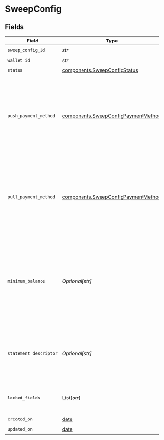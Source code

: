 # SweepConfig


## Fields

| Field                                                                                                                                                                                                                                                        | Type                                                                                                                                                                                                                                                         | Required                                                                                                                                                                                                                                                     | Description                                                                                                                                                                                                                                                  |
| ------------------------------------------------------------------------------------------------------------------------------------------------------------------------------------------------------------------------------------------------------------ | ------------------------------------------------------------------------------------------------------------------------------------------------------------------------------------------------------------------------------------------------------------ | ------------------------------------------------------------------------------------------------------------------------------------------------------------------------------------------------------------------------------------------------------------ | ------------------------------------------------------------------------------------------------------------------------------------------------------------------------------------------------------------------------------------------------------------ |
| `sweep_config_id`                                                                                                                                                                                                                                            | *str*                                                                                                                                                                                                                                                        | :heavy_check_mark:                                                                                                                                                                                                                                           | N/A                                                                                                                                                                                                                                                          |
| `wallet_id`                                                                                                                                                                                                                                                  | *str*                                                                                                                                                                                                                                                        | :heavy_check_mark:                                                                                                                                                                                                                                           | N/A                                                                                                                                                                                                                                                          |
| `status`                                                                                                                                                                                                                                                     | [components.SweepConfigStatus](../../models/components/sweepconfigstatus.md)                                                                                                                                                                                 | :heavy_check_mark:                                                                                                                                                                                                                                           | N/A                                                                                                                                                                                                                                                          |
| `push_payment_method`                                                                                                                                                                                                                                        | [components.SweepConfigPaymentMethod](../../models/components/sweepconfigpaymentmethod.md)                                                                                                                                                                   | :heavy_check_mark:                                                                                                                                                                                                                                           | The payment method used to push or pull funds to a bank account.<br/>The push payment method can only be ach-credit-standard, ach-credit-same-day, or rtp-credit. The pull payment method can only be ach-debit-fund.                                        |
| `pull_payment_method`                                                                                                                                                                                                                                        | [components.SweepConfigPaymentMethod](../../models/components/sweepconfigpaymentmethod.md)                                                                                                                                                                   | :heavy_check_mark:                                                                                                                                                                                                                                           | The payment method used to push or pull funds to a bank account.<br/>The push payment method can only be ach-credit-standard, ach-credit-same-day, or rtp-credit. The pull payment method can only be ach-debit-fund.                                        |
| `minimum_balance`                                                                                                                                                                                                                                            | *Optional[str]*                                                                                                                                                                                                                                              | :heavy_minus_sign:                                                                                                                                                                                                                                           | An optional field to specify an amount to maintain in the wallet. This is a decimal-formatted numerical string that represents up to 2 decimal place precision. In USD for example, 12.34 is $12.34 and 0.99 is $0.99. If not supplied, the default is 0.00. |
| `statement_descriptor`                                                                                                                                                                                                                                       | *Optional[str]*                                                                                                                                                                                                                                              | :heavy_minus_sign:                                                                                                                                                                                                                                           | The text that appears on the banking statement. The default descriptor is a 10 character ID if an override is not set in the sweep configs statementDescriptor.                                                                                              |
| `locked_fields`                                                                                                                                                                                                                                              | List[*str*]                                                                                                                                                                                                                                                  | :heavy_minus_sign:                                                                                                                                                                                                                                           | An array of fields that are locked. To request updates, please contact Moov support.                                                                                                                                                                         |
| `created_on`                                                                                                                                                                                                                                                 | [date](https://docs.python.org/3/library/datetime.html#date-objects)                                                                                                                                                                                         | :heavy_check_mark:                                                                                                                                                                                                                                           | N/A                                                                                                                                                                                                                                                          |
| `updated_on`                                                                                                                                                                                                                                                 | [date](https://docs.python.org/3/library/datetime.html#date-objects)                                                                                                                                                                                         | :heavy_check_mark:                                                                                                                                                                                                                                           | N/A                                                                                                                                                                                                                                                          |